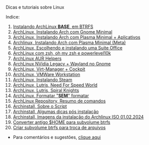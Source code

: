 Dicas e tutoriais sobre Linux

Indice:

01) [Instalando ArchLinux **BASE**, em BTRFS](https://elppans.github.io/doc-linux/archLinux_instalacao_base_btrfs)  
02) [ArchLinux, Instalando Arch com Gnome Minimal](https://elppans.github.io/doc-linux/archlinux_gnome_minimal)  
03) [ArchLinux, Instalando Arch com Plasma Minimal + Aplicativos](https://elppans.github.io/doc-linux/archlinux_plasma_minimal)  
04) [Archlinux, Instalando Arch com Plasma Minimal (Meta)](https://elppans.github.io/doc-linux/archlinux_plasma_meta)  
05) [ArchLinux, Escolhendo e instalando uma Suite Office](https://elppans.github.io/doc-linux/archlinux_suite_office)  
06) [ArchLinux com zsh, oh my zsh e powerlevel10k](https://elppans.github.io/doc-linux/archlinux_zsh_ohmyzsh_powerlevel10k)  
07) [ArchLinux AUR Helpers](https://elppans.github.io/doc-linux/archlinux_aur_helpers)  
08) [ArchLinux NVidia Legacy + Wayland no Gnome](https://elppans.github.io/doc-linux/archlinux_nvidia_legacy_wayland_gnome)  
09) [ArchLinux, Virt-Manager + Cockpit](https://elppans.github.io/doc-linux/archlinux_virt-manager_cockpit)   
10) [ArchLinux, VMWare Workstation](https://elppans.github.io/doc-linux/archlinux_vmware-workstation)  
11) [ArchLinux, Instalando Steam](https://elppans.github.io/doc-linux/archlinux_steam)  
12) [ArchLinux, Lutris, Need For Speed World](https://elppans.github.io/doc-linux/arch_lutris_nfs)  
13) [ArchLinux, Lutris, Spiral Knights](https://elppans.github.io/doc-linux/arch_lutris_spiralknights)  
14) [ArchLinux, Formatar "**SEM**" formatar](https://elppans.github.io/doc-linux/archlinux_formatar_sem_formatar)  
15) [ArchLinux Repository, Resumo de comandos](https://elppans.github.io/doc-linux/archlinux_repository_resumo_de_comandos)  
16) [Archinstall, Sobre o Script](https://elppans.github.io/doc-linux/archinstall_script)  
17) [Archinstall, Algumas dicas pós instalação](https://elppans.github.io/doc-linux/archinstall_tips_pos_inst)
18) [Archinstall, Imagens da instalação do Archlinux ISO 01.02.2024](https://elppans.github.io/doc-linux/archinstall_img_archlinux-2024.02.01-x86_64)  
19) [Converter antigo $HOME para subvolume btrfs](https://elppans.github.io/doc-linux/converter_antigo_home_para_subvolume_btrfs)  
20) [Criar subvolume btrfs para troca de arquivos](https://elppans.github.io/doc-linux/criar_subvolume_btrfs_para_troca)  




* Para comentários e sugestões, [clique aqui](https://github.com/elppans/doc-linux/issues)  
